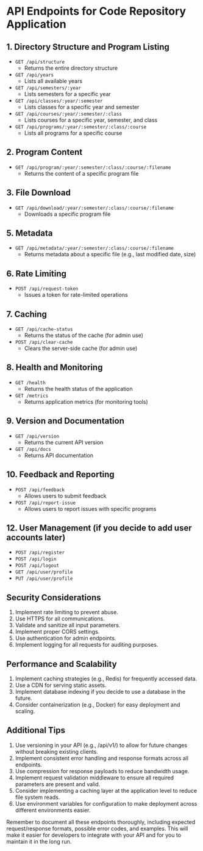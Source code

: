 # API Endpoints for Code Repository Application

## 1. Directory Structure and Program Listing

-  `GET /api/structure`
   -  Returns the entire directory structure
-  `GET /api/years`
   -  Lists all available years
-  `GET /api/semesters/:year`
   -  Lists semesters for a specific year
-  `GET /api/classes/:year/:semester`
   -  Lists classes for a specific year and semester
-  `GET /api/courses/:year/:semester/:class`
   -  Lists courses for a specific year, semester, and class
-  `GET /api/programs/:year/:semester/:class/:course`
   -  Lists all programs for a specific course

## 2. Program Content

-  `GET /api/program/:year/:semester/:class/:course/:filename`
   -  Returns the content of a specific program file

## 3. File Download

-  `GET /api/download/:year/:semester/:class/:course/:filename`
   -  Downloads a specific program file

## 5. Metadata

-  `GET /api/metadata/:year/:semester/:class/:course/:filename`
   -  Returns metadata about a specific file (e.g., last modified date, size)

## 6. Rate Limiting

-  `POST /api/request-token`
   -  Issues a token for rate-limited operations

## 7. Caching

-  `GET /api/cache-status`
   -  Returns the status of the cache (for admin use)
-  `POST /api/clear-cache`
   -  Clears the server-side cache (for admin use)

## 8. Health and Monitoring

-  `GET /health`
   -  Returns the health status of the application
-  `GET /metrics`
   -  Returns application metrics (for monitoring tools)

## 9. Version and Documentation

-  `GET /api/version`
   -  Returns the current API version
-  `GET /api/docs`
   -  Returns API documentation

## 10. Feedback and Reporting

-  `POST /api/feedback`
   -  Allows users to submit feedback
-  `POST /api/report-issue`
   -  Allows users to report issues with specific programs


## 12. User Management (if you decide to add user accounts later)

-  `POST /api/register`
-  `POST /api/login`
-  `POST /api/logout`
-  `GET /api/user/profile`
-  `PUT /api/user/profile`

## Security Considerations

1. Implement rate limiting to prevent abuse.
2. Use HTTPS for all communications.
3. Validate and sanitize all input parameters.
4. Implement proper CORS settings.
5. Use authentication for admin endpoints.
6. Implement logging for all requests for auditing purposes.

## Performance and Scalability

1. Implement caching strategies (e.g., Redis) for frequently accessed data.
2. Use a CDN for serving static assets.
3. Implement database indexing if you decide to use a database in the future.
4. Consider containerization (e.g., Docker) for easy deployment and scaling.

## Additional Tips

1. Use versioning in your API (e.g., /api/v1/) to allow for future changes without breaking existing clients.
2. Implement consistent error handling and response formats across all endpoints.
3. Use compression for response payloads to reduce bandwidth usage.
4. Implement request validation middleware to ensure all required parameters are present and valid.
5. Consider implementing a caching layer at the application level to reduce file system reads.
6. Use environment variables for configuration to make deployment across different environments easier.

Remember to document all these endpoints thoroughly, including expected request/response formats, possible error codes, and examples. This will make it easier for developers to integrate with your API
and for you to maintain it in the long run.
